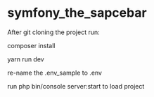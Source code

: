 # symfony_the_sapcebar

After git cloning the project run:

composer install

yarn run dev

re-name the .env_sample to .env

run php bin/console server:start to load project

